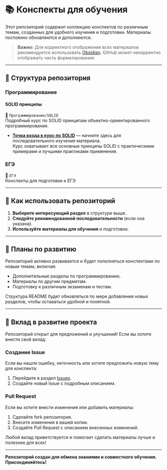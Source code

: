 # 📚 Конспекты для обучения

Этот репозиторий содержит коллекцию конспектов по различным темам, созданных для удобного изучения и подготовки. Материалы постоянно обновляются и дополняются.

> **Важно:** Для корректного отображения всех материалов рекомендуется использовать [Obsidian](https://obsidian.md/). GitHub может некорректно отображать часть форматирования.

---

## 📁 Структура репозитория

### Программирование
#### SOLID принципы
📁 `Программирование/SOLID`  
Подробный курс по SOLID принципам объектно-ориентированного программирования.  
- **[Точка входа в курс по SOLID](00-solid.md)** — начните здесь для последовательного изучения материала.  
Курс охватывает все основные принципы SOLID с практическими примерами и лучшими практиками применения.

### ЕГЭ
📁 `ЕГЭ`  
Конспекты для подготовки к ЕГЭ

---

## 🚀 Как использовать репозиторий

1. **Выберите интересующий раздел** в структуре выше.  
2. **Следуйте рекомендованной последовательности** (если она указана).  
3. **Используйте материалы для обучения** и подготовки.

---

## 📝 Планы по развитию

Репозиторий активно развивается и будет пополняться конспектами по новым темам, включая:  
- Дополнительные разделы по программированию.  
- Материалы по другим предметам.  
- Подготовку к различным экзаменам и тестам.  

Структура README будет обновляться по мере добавления новых разделов, чтобы оставаться удобной и понятной.

---

## 🤝 Вклад в развитие проекта

Репозиторий открыт для предложений и улучшений! Если вы хотите внести свой вклад:

### Создание Issue
Если вы нашли ошибку, неточность или хотите предложить новую тему для конспекта:  
1. Перейдите в раздел [Issues](https://github.com/mikhail-mori/conspects/issues).  
2. Создайте новый Issue с подробным описанием.

### Pull Request
Если вы хотите внести изменения или добавить материалы:  
1. Сделайте fork репозитория.  
2. Внесите изменения в вашей копии.  
3. Создайте Pull Request с описанием внесенных изменений.

Любой вклад приветствуется и помогает сделать материалы лучше и полезнее для всех!

---

**Репозиторий создан для обмена знаниями и совместного обучения. Присоединяйтесь!**